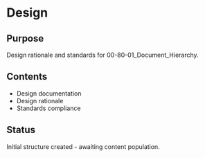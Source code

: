 # Design

## Purpose
Design rationale and standards for 00-80-01_Document_Hierarchy.

## Contents
- Design documentation
- Design rationale
- Standards compliance

## Status
Initial structure created - awaiting content population.
